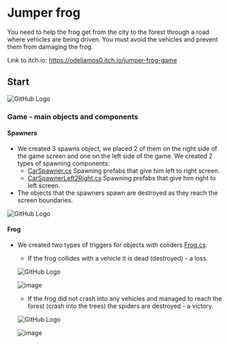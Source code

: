 # Jumper frog

You need to help the frog get from the city to the forest through a road where vehicles are being driven. You must avoid the vehicles and prevent them from damaging the frog.

Link to itch.io: https://odeliamos0.itch.io/jumper-frog-game

## Start
![GitHub Logo](https://github.com/OdeliaHochman/Computer-Games-Development-Course-task2/blob/master/Jumper%20frog/images/%E2%80%8F%E2%80%8FGame%20-start.PNG)

### Game - main objects and components
#### Spawners
* We created 3 spawns object, we placed 2 of them on the right side of the game screen and one on the left side of the game. We created 2 types of spawning components:
  * [CarSpawner.cs](https://github.com/OdeliaHochman/Computer-Games-Development-Course-task2/blob/master/Jumper%20frog/Assets/Scripts/CarSpawner.cs)
  Spawning prefabs that give him left to right screen.
  * [CarSpawnerLeft2Right.cs](https://github.com/OdeliaHochman/Computer-Games-Development-Course-task2/blob/master/Jumper%20frog/Assets/Scripts/CarSpawnerLeft2Right.cs)
  Spawning prefabs that give him right to left screen.
* The objects that the spawners spawn are destroyed as they reach the screen boundaries.

![GitHub Logo](https://github.com/OdeliaHochman/Computer-Games-Development-Course-task2/blob/master/Jumper%20frog/images/Game-playing.PNG)

#### Frog
* We created two types of triggers for objects with coliders [Frog.cs](https://github.com/OdeliaHochman/Computer-Games-Development-Course-task2/blob/master/Jumper%20frog/Assets/Scripts/Frog.cs):
  * If the frog collides with a vehicle it is dead (destroyed) - a loss.
  
  ![GitHub Logo](https://github.com/OdeliaHochman/Computer-Games-Development-Course-task2/blob/master/Jumper%20frog/images/Game-died.PNG)
  
  ![image](https://user-images.githubusercontent.com/45036697/80921469-42d77180-8d7f-11ea-9dad-2cb1cb1a54a9.png)
  
  
  * If the frog did not crash into any vehicles and managed to reach the forest (crash into the trees) the spiders are destroyed - a victory.
  
  ![GitHub Logo](https://github.com/OdeliaHochman/Computer-Games-Development-Course-task2/blob/master/Jumper%20frog/images/Game-win.PNG)
  
  ![image](https://user-images.githubusercontent.com/45036697/80921498-73b7a680-8d7f-11ea-95e7-1e4a59769425.png)


